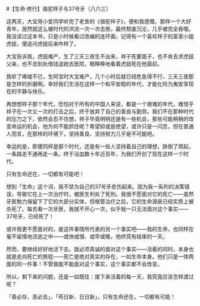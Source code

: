 #【生命⋅修行】骆驼祥子与37号牙（八六三）

这两天，大宝用小爱同学听完了老舍的《骆驼祥子》，便和我感慨，那样一个大好青年，居然就这么被时代的洪流一次一次击倒，最终颓废沉沦，几乎被完全吞噬。我没读过这本书，只是小时候看过改编的连环画，记得有一个喜欢祥子的富家小姐虎妞，便追问虎妞后来咋样了。

大宝告诉我，虎妞难产，生了三天三夜生不出来，祥子死要面子，也不肯去求虎妞父亲，也不去别处借钱送她去医院，眼睁睁地看着虎妞死在他面前。

我听了唏嘘不已，生阿宝时大宝难产，几个小时后就已经危急得不行，三天三夜那是怎样的折磨啊。幸好我们生活在这样一个和平安稳的年代，才能化险为夷安享现在的平静与快乐。

再想想祥子那个年代，恐怕对于所有的中国人来说，都是一个艰难的年代，难怪乎祥子在一次又一次的打击之后，终于放弃了自己的善良与勤劳。我们不在那种时代的压力之下，依然会忍不住想，祥子毕竟明明还是有一些机会，那些可能稍稍的改变命运的机会，他为何不能抓住呢？希望抑或是绝望，或许只是一闪念，但在普通人而言，在那样的环境下，坚持善良、坚持努力几乎是不可能吧。

幸运的是，即便同样是那个时代，还是有一些人坚持着自己的理想，跌倒了爬起，一条路走不通再走一条，终于浴血数十年近百年，为我们开创了现在这样一个时代。

只有生命还在，一切都有可能吧！

想到「生命」这个词，我不禁为自己的37号牙悲伤起来。因为我一系列的决策错误，导致它在上一次治疗时，被医生判处了死刑。我很不愿面对它的死亡——虽然牙医勉力保留下了它的大部分实体，但根管治疗之后，它的生命源泉已经实质上被杀死了。每去看一次牙医，我就不开心一次，似乎我一只无法面对这个事实——37号牙，已经死了！

或许我更不愿面对的，是这件事情所代表的另一个事实吧——我的生命，也同样在毫不留情地流逝之中——或快或慢、或早或晚，他终究有结束的一天。

然而，要继续好好地活下去，就必须真诚的面对这个事实——活着的同时，本身也就是走向死亡的旅程——死亡是绝对真实的存在，一如生命本身。他们只是一体两面的同一件事！不管我能不能面对这个事实，这个事实都不会改变。

所以，剩下来的问题，还是一如既往：接下来活着的每一天，我究竟应该怎样渡过呢？

「善必存、恶必去」，「苟日新、日日新」，只有生命还在，一切都有可能！